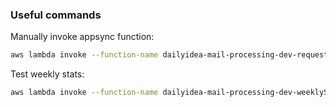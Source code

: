 ### Useful commands

Manually invoke appsync function:

```bash
aws lambda invoke --function-name dailyidea-mail-processing-dev-requestIdeasMail --payload '{"email":"ACCOUNT_EMAIL_HERE"}' t.txt
``` 

Test weekly stats:
```bash
aws lambda invoke --function-name dailyidea-mail-processing-dev-weeklyStats t.txt
```
